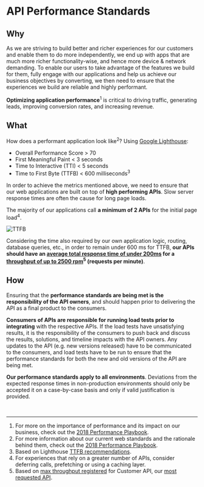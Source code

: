 # API Performance Standards

## Why

As we are striving to build better and richer experiences for our customers and enable them to do more independently, we end up with apps that are much more richer functionality-wise, and hence more device & network demanding. To enable our users to take advantage of the features we build for them, fully engage with our applications and help us achieve our business objectives by converting, we then need to ensure that the experiences we build are reliable and highly performant.

**Optimizing application performance**<sup>1</sup> is critical to driving traffic, generating leads, improving conversion rates, and increasing revenue.

## What

How does a performant application look like<sup>2</sup>? Using [Google Lighthouse](https://developers.google.com/web/tools/lighthouse/):
- Overall Performance Score > 70
- First Meaningful Paint < 3 seconds
- Time to Interactive (TTI) < 5 seconds
- Time to First Byte (TTFB) < 600 milliseconds<sup>3</sup>

In order to achieve the metrics mentioned above, we need to ensure that our web applications are built on top of **high performing APIs**. Slow server response times are often the cause for long page loads.

The majority of our applications call **a minimum of 2 APIs** for the initial page load<sup>4</sup>.

![TTFB](ttfb_api_performance.jpg "Logo Title Text 1")

Considering the time also required by our own application logic, routing, database queries, etc., in order to remain under 600 ms for TTFB, **our APIs should have an <u>average total response time of under 200ms</u> for a <u>throughput of up to 2500 rpm</u><sup>5</sup> (requests per minute)**.

## How

Ensuring that the **performance standards are being met is the responsibility of the API owners**, and should happen prior to delivering the API as a final product to the consumers.

**Consumers of APIs are responsible for running load tests prior to integrating** with the respective APIs. If the load tests have unsatisfying results, it is the responsibility of the consumers to push back and discuss the results, solutions, and timeline impacts with the API owners. Any updates to the API (e.g. new versions released) have to be communicated to the consumers, and load tests have to be run to ensure that the performance standards for both the new and old versions of the API are being met.

**Our performance standards apply to all environments**. Deviations from the expected response times in non-production environments should only be accepted it on a case-by-case basis and only if valid justification is provided.

<br />

---

1. For more on the importance of performance and its impact on our business, check out the [2018 Performance Playbook](https://docs.google.com/presentation/d/1dWiRTzLcAdMEyKUXvj2MlvT_8lZnLkQNmPOl-Ux2Xn4/edit#slide=id.g3d730d9bd0_12_132).
2. For more information about our current web standards and the rationale behind them, check out the [2018 Performance Playbook](https://docs.google.com/presentation/d/1dWiRTzLcAdMEyKUXvj2MlvT_8lZnLkQNmPOl-Ux2Xn4/edit#slide=id.g3d730d9bd0_12_132).
3. Based on Lighthouse [TTFB recommendations](https://developers.google.com/web/tools/lighthouse/audits/ttfb).
4. For experiences that rely on a greater number of APIs, consider deferring calls, prefetching or using a caching layer.
5. Based on [max throughput registered](https://rpm.newrelic.com/accounts/648105/applications/28787546/optimize/scalability_analysis#tab-metric=response_time) for Customer API, our [most requested API](https://datastudio.google.com/reporting/1Z5rJGInewNcO9WwgSkCbJY0Ts2Rmj2Wc/page/agRT).

